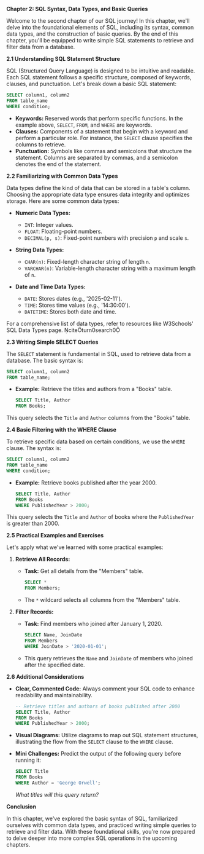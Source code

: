 **Chapter 2: SQL Syntax, Data Types, and Basic Queries**

Welcome to the second chapter of our SQL journey! In this chapter, we'll delve into the foundational elements of SQL, including its syntax, common data types, and the construction of basic queries. By the end of this chapter, you'll be equipped to write simple SQL statements to retrieve and filter data from a database.

**2.1 Understanding SQL Statement Structure**

SQL (Structured Query Language) is designed to be intuitive and readable. Each SQL statement follows a specific structure, composed of keywords, clauses, and punctuation. Let's break down a basic SQL statement:

```sql
SELECT column1, column2
FROM table_name
WHERE condition;
```

- **Keywords:** Reserved words that perform specific functions. In the example above, `SELECT`, `FROM`, and `WHERE` are keywords.
- **Clauses:** Components of a statement that begin with a keyword and perform a particular role. For instance, the `SELECT` clause specifies the columns to retrieve.
- **Punctuation:** Symbols like commas and semicolons that structure the statement. Columns are separated by commas, and a semicolon denotes the end of the statement.

**2.2 Familiarizing with Common Data Types**

Data types define the kind of data that can be stored in a table's column. Choosing the appropriate data type ensures data integrity and optimizes storage. Here are some common data types:

- **Numeric Data Types:**
  - `INT`: Integer values.
  - `FLOAT`: Floating-point numbers.
  - `DECIMAL(p, s)`: Fixed-point numbers with precision `p` and scale `s`.

- **String Data Types:**
  - `CHAR(n)`: Fixed-length character string of length `n`.
  - `VARCHAR(n)`: Variable-length character string with a maximum length of `n`.

- **Date and Time Data Types:**
  - `DATE`: Stores dates (e.g., '2025-02-11').
  - `TIME`: Stores time values (e.g., '14:30:00').
  - `DATETIME`: Stores both date and time.

For a comprehensive list of data types, refer to resources like W3Schools' SQL Data Types page. citeturn0search0

**2.3 Writing Simple SELECT Queries**

The `SELECT` statement is fundamental in SQL, used to retrieve data from a database. The basic syntax is:

```sql
SELECT column1, column2
FROM table_name;
```

- **Example:** Retrieve the titles and authors from a "Books" table.

  ```sql
  SELECT Title, Author
  FROM Books;
  ```

This query selects the `Title` and `Author` columns from the "Books" table.

**2.4 Basic Filtering with the WHERE Clause**

To retrieve specific data based on certain conditions, we use the `WHERE` clause. The syntax is:

```sql
SELECT column1, column2
FROM table_name
WHERE condition;
```

- **Example:** Retrieve books published after the year 2000.

  ```sql
  SELECT Title, Author
  FROM Books
  WHERE PublishedYear > 2000;
  ```

This query selects the `Title` and `Author` of books where the `PublishedYear` is greater than 2000.

**2.5 Practical Examples and Exercises**

Let's apply what we've learned with some practical examples:

1. **Retrieve All Records:**

   - **Task:** Get all details from the "Members" table.

     ```sql
     SELECT *
     FROM Members;
     ```

   - The `*` wildcard selects all columns from the "Members" table.

2. **Filter Records:**

   - **Task:** Find members who joined after January 1, 2020.

     ```sql
     SELECT Name, JoinDate
     FROM Members
     WHERE JoinDate > '2020-01-01';
     ```

   - This query retrieves the `Name` and `JoinDate` of members who joined after the specified date.

**2.6 Additional Considerations**

- **Clear, Commented Code:** Always comment your SQL code to enhance readability and maintainability.

  ```sql
  -- Retrieve titles and authors of books published after 2000
  SELECT Title, Author
  FROM Books
  WHERE PublishedYear > 2000;
  ```

- **Visual Diagrams:** Utilize diagrams to map out SQL statement structures, illustrating the flow from the `SELECT` clause to the `WHERE` clause.

- **Mini Challenges:** Predict the output of the following query before running it:

  ```sql
  SELECT Title
  FROM Books
  WHERE Author = 'George Orwell';
  ```

  *What titles will this query return?*

**Conclusion**

In this chapter, we've explored the basic syntax of SQL, familiarized ourselves with common data types, and practiced writing simple queries to retrieve and filter data. With these foundational skills, you're now prepared to delve deeper into more complex SQL operations in the upcoming chapters. 
